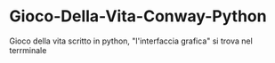 # Gioco-Della-Vita-Conway-Python
Gioco della vita scritto in python, "l'interfaccia grafica" si trova nel terrminale
